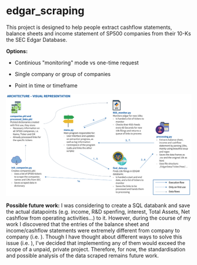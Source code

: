 # edgar_scraping

<p>This project is designed to help people extract cashflow statements, balance sheets and income statement of SP500 companies from their 10-Ks the SEC Edgar Database.</p>

<p><strong>Options:</strong>

- Continious "monitoring" mode vs one-time request

- Single company or group of companies

- Point in time or timeframe

</p>


![Architecture - Visual Representation](./Architecture.png)



<p><strong>Possible future work:</strong> I was considering to create a SQL databank and save the actual datapoints (e.g. income, R&D spenfing, interest, Total Assets, Net cashflow from operating activities...) to it. However, during the course of my work I discovered that the entries of the balance sheet and income/cashflow statements were extremely different from company to company (i.e. ). Though I have thought about different ways to solve this issue (i.e. ), I've decided that implementing any of them would exceed the scope of a unpaid, private project. Therefore, for now, the standardisation and possible analysis of the data scraped remains future work.</p>
